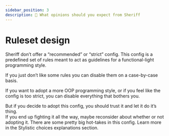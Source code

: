```yaml
---
sidebar_position: 3
description: 📐 What opinions should you expect from Sheriff
---
```


# Ruleset design

Sheriff don’t offer a “recommended” or “strict” config. This config is a predefined set of rules meant to act as guidelines for a functional-light programming style.

If you just don’t like some rules you can disable them on a case-by-case basis.

If you want to adopt a more OOP programming style, or if you feel like the config is too strict, you can disable everything that bothers you.

But if you decide to adopt this config, you should trust it and let it do it’s thing. <br />
If you end up fighting it all the way, maybe reconsider about whether or not adopting it.
There are some pretty big hot-takes in this config. Learn more in the Stylistic choices explanations section.
